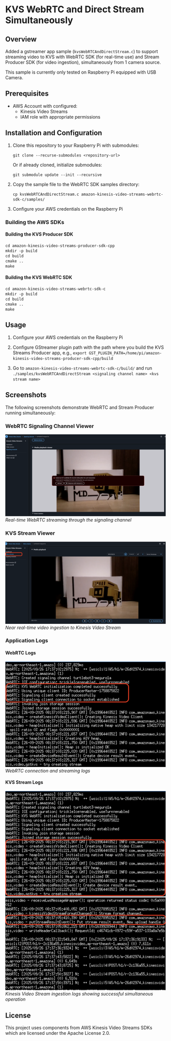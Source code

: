 # KVS WebRTC and Direct Stream Simultaneously
## Overview

Added a gstreamer app sample (`kvsWebRTCAndDirectStream.c`) to support streaming video to KVS with WebRTC SDK (for real-time use) and Stream Producer SDK (for video ingestion), simultaneously from 1 camera source.

This sample is currently only tested on Raspberry Pi equipped with USB Camera. 

## Prerequisites

- AWS Account with configured:
  - Kinesis Video Streams
  - IAM role with appropriate permissions

## Installation and Configuration

1. Clone this repository to your Raspberry Pi with submodules:
   ```
   git clone --recurse-submodules <repository-url>
   ```
   
   Or if already cloned, initialize submodules:
   ```
   git submodule update --init --recursive
   ```

2. Copy the sample file to the WebRTC SDK samples directory:
   ```
   cp kvsWebRTCAndDirectStream.c amazon-kinesis-video-streams-webrtc-sdk-c/samples/
   ```

3. Configure your AWS credentials on the Raspberry Pi

### Building the AWS SDKs

#### Building the KVS Producer SDK

```
cd amazon-kinesis-video-streams-producer-sdk-cpp
mkdir -p build
cd build
cmake ..
make
```

#### Building the KVS WebRTC SDK

```
cd amazon-kinesis-video-streams-webrtc-sdk-c
mkdir -p build
cd build
cmake ..
make
```

## Usage

1. Configure your AWS credentials on the Raspberry Pi

2. Configure GStreamer plugin path with the path where you build the KVS Streams Producer app, e.g., `export GST_PLUGIN_PATH=/home/pi/amazon-kinesis-video-streams-producer-sdk-cpp/build`

3. Go to `amazon-kinesis-video-streams-webrtc-sdk-c/build/` and run `./samples/kvsWebRTCAndDirectStream <signaling channel name> <kvs stream name>`

## Screenshots

The following screenshots demonstrate WebRTC and Stream Producer running simultaneously:

### WebRTC Signaling Channel Viewer
![WebRTC Console View](screenshots/Screenshot-WebRTC.png)
*Real-time WebRTC streaming through the signaling channel*

### KVS Stream Viewer
![KVS Stream Console View](screenshots/Screenshot-KVSStream.png)
*Near real-time video ingestion to Kinesis Video Stream*

### Application Logs

#### WebRTC Logs
![WebRTC Logs](screenshots/Screenshot-Log-WebRTC.png)
*WebRTC connection and streaming logs*

#### KVS Stream Logs
![KVS Stream Logs 1](screenshots/Screenshot-Log-KVSStream-1.png)
![KVS Stream Logs 2](screenshots/Screenshot-Log-KVSStream-2.png)
*Kinesis Video Stream ingestion logs showing successful simultaneous operation*

## License

This project uses components from AWS Kinesis Video Streams SDKs which are licensed under the Apache License 2.0.